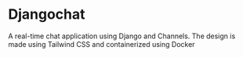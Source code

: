 # Djangochat

A real-time chat application using Django and Channels. The design is made using Tailwind CSS and containerized using Docker




